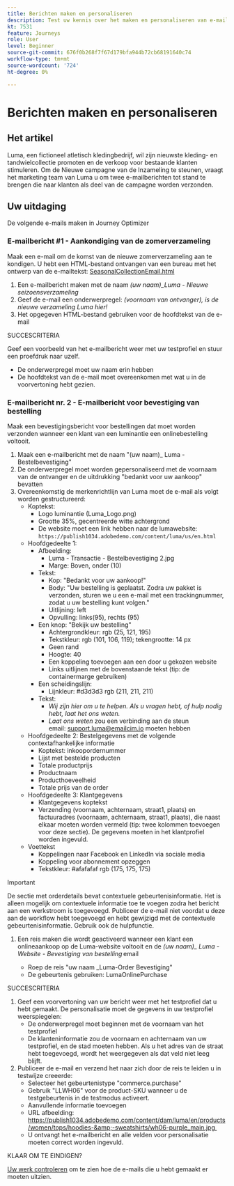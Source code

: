 ```yaml
---
title: Berichten maken en personaliseren
description: Test uw kennis over het maken en personaliseren van e-mails.
kt: 7531
feature: Journeys
role: User
level: Beginner
source-git-commit: 676f0b268f7f67d179bfa944b72cb68191640c74
workflow-type: tm+mt
source-wordcount: '724'
ht-degree: 0%

---
```



# Berichten maken en personaliseren

## Het artikel

Luma, een fictioneel atletisch kledingbedrijf, wil zijn nieuwste kleding- en tandwielcollectie promoten en de verkoop voor bestaande klanten stimuleren. Om de Nieuwe campagne van de Inzameling te steunen, vraagt het marketing team van Luma u om twee e-mailberichten tot stand te brengen die naar klanten als deel van de campagne worden verzonden.

## Uw uitdaging

De volgende e-mails maken in Journey Optimizer

### E-mailbericht #1 - Aankondiging van de zomerverzameling

Maak een e-mail om de komst van de nieuwe zomerverzameling aan te kondigen. U hebt een HTML-bestand ontvangen van een bureau met het ontwerp van de e-mailtekst: [SeasonalCollectionEmail.html](/help/challenges/assets/SeasonalCollectionEmail.html)

1. Een e-mailbericht maken met de naam *(uw naam)_Luma - Nieuwe seizoensverzameling*
2. Geef de e-mail een onderwerpregel: *(voornaam van ontvanger), is de nieuwe verzameling Luma hier!*
3. Het opgegeven HTML-bestand gebruiken voor de hoofdtekst van de e-mail  

SUCCESCRITERIA

Geef een voorbeeld van het e-mailbericht weer met uw testprofiel en stuur een proefdruk naar uzelf.

* De onderwerpregel moet uw naam erin hebben
* De hoofdtekst van de e-mail moet overeenkomen met wat u in de voorvertoning hebt gezien.

### E-mailbericht nr. 2 - E-mailbericht voor bevestiging van bestelling

Maak een bevestigingsbericht voor bestellingen dat moet worden verzonden wanneer een klant van een luminantie een onlinebestelling voltooit.  

1. Maak een e-mailbericht met de naam &quot;(uw naam)_ Luma - Bestelbevestiging&quot;
2. De onderwerpregel moet worden gepersonaliseerd met de voornaam van de ontvanger en de uitdrukking &quot;bedankt voor uw aankoop&quot; bevatten
3. Overeenkomstig de merkenrichtlijn van Luma moet de e-mail als volgt worden gestructureerd:
   * Koptekst:
      * Logo luminantie (Luma_Logo.png)
      * Grootte 35%, gecentreerde witte achtergrond  
      * De website moet een link hebben naar de lumawebsite: ```https://publish1034.adobedemo.com/content/luma/us/en.html``` 
   * Hoofdgedeelte 1:  
      * Afbeelding:  
         * Luma - Transactie - Bestelbevestiging 2.jpg
         * Marge: Boven, onder (10)
      * Tekst:
         * Kop: &quot;Bedankt voor uw aankoop!&quot;
         * Body: &quot;Uw bestelling is geplaatst. Zodra uw pakket is verzonden, sturen we u een e-mail met een trackingnummer, zodat u uw bestelling kunt volgen.&quot;
         * Uitlijning: left  
         * Opvulling: links(95), rechts (95)
      * Een knop: &quot;Bekijk uw bestelling&quot;
         * Achtergrondkleur: rgb (25, 121, 195)
         * Tekstkleur: rgb (101, 106, 119); tekengrootte: 14 px
         * Geen rand 
         * Hoogte: 40 
         * Een koppeling toevoegen aan een door u gekozen website  
         * Links uitlijnen met de bovenstaande tekst (tip: de containermarge gebruiken)
      * Een scheidingslijn:
         * Lijnkleur: #d3d3d3 rgb (211, 211, 211)
      * Tekst:
         * *Wij zijn hier om u te helpen. Als u vragen hebt, of hulp nodig hebt, laat het ons weten.*
         * *Laat ons weten* zou een verbinding aan de steun email: support.luma@emailcim.io moeten hebben  
   * Hoofdgedeelte 2: Bestelgegevens met de volgende contextafhankelijke informatie
      * Koptekst: inkoopordernummer
      * Lijst met bestelde producten
      * Totale productprijs
      * Productnaam
      * Producthoeveelheid
      * Totale prijs van de order
   * Hoofdgedeelte 3: Klantgegevens
      * Klantgegevens koptekst
      * Verzending (voornaam, achternaam, straat1, plaats) en factuuradres (voornaam, achternaam, straat1, plaats), die naast elkaar moeten worden vermeld (tip: twee kolommen toevoegen voor deze sectie). De gegevens moeten in het klantprofiel worden ingevuld.  
   * Voettekst
      * Koppelingen naar Facebook en LinkedIn via sociale media
      * Koppeling voor abonnement opzeggen
      * Tekstkleur: #afafafaf rgb (175, 175, 175)

>[!IMPORTANT]
>
>De sectie met orderdetails bevat contextuele gebeurtenisinformatie. Het is alleen mogelijk om contextuele informatie toe te voegen zodra het bericht aan een werkstroom is toegevoegd. Publiceer de e-mail niet voordat u deze aan de workflow hebt toegevoegd en hebt gewijzigd met de contextuele gebeurtenisinformatie. Gebruik ook de hulpfunctie.

1. Een reis maken die wordt geactiveerd wanneer een klant een onlineaankoop op de Luma-website voltooit en de *(uw naam)_ Luma - Website - Bevestiging van bestelling* email

   * Roep de reis &quot;uw naam _Luma-Order Bevestiging&quot;
   * De gebeurtenis gebruiken: LumaOnlinePurchase  

SUCCESCRITERIA

1. Geef een voorvertoning van uw bericht weer met het testprofiel dat u hebt gemaakt. De personalisatie moet de gegevens in uw testprofiel weerspiegelen:  
   * De onderwerpregel moet beginnen met de voornaam van het testprofiel 
   * De klanteninformatie zou de voornaam en achternaam van uw testprofiel, en de stad moeten hebben. Als u het adres van de straat hebt toegevoegd, wordt het weergegeven als dat veld niet leeg blijft. 
2. Publiceer de e-mail en verzend het naar zich door de reis te leiden u in testwijze creeerde: 
   * Selecteer het gebeurtenistype &quot;commerce.purchase&quot; 
   * Gebruik &quot;LLWH06&quot; voor de product-SKU wanneer u de testgebeurtenis in de testmodus activeert.  
   * Aanvullende informatie toevoegen  
   * URL afbeelding: https://publish1034.adobedemo.com/content/dam/luma/en/products/women/tops/hoodies-&amp;-sweatshirts/wh06-purple_main.jpg 
   * U ontvangt het e-mailbericht en alle velden voor personalisatie moeten correct worden ingevuld.

KLAAR OM TE EINDIGEN?

[Uw werk controleren](/help/challenges/check-your-work/create-and-personalize-emails.md) om te zien hoe de e-mails die u hebt gemaakt er moeten uitzien.
